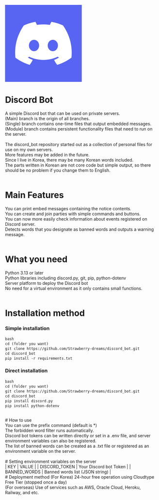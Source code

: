 ![discord_icon](https://github.com/Strawberry-dreams/discord_bot/blob/main/images/discord_icon.png)
# Discord Bot
A simple Discord bot that can be used on private servers.<br />
(Main) branch is the origin of all branches.<br />
(Single) branch contains one-time files that output embedded messages.<br />
(Module) branch contains persistent functionality files that need to run on the server.<br />
<br />
The discord_bot repository started out as a collection of personal files for use on my own servers.<br />
More features may be added in the future.<br />
Since I live in Korea, there may be many Korean words included.<br />
The parts written in Korean are not core code but simple output, so there should be no problem if you change them to English.<br />
<br />
# Main Features
You can print embed messages containing the notice contents.<br />
You can create and join parties with simple commands and buttons.<br />
You can now more easily check information about events registered on Discord server.<br />
Detects words that you designate as banned words and outputs a warning message.<br />
<br />
# What you need
Python 3.13 or later<br />
Python libraries including discord.py, git, pip, python-dotenv<br />
Server platform to deploy the Discord bot<br />
No need for a virtual environment as it only contains small functions.<br />
<br />
# Installation method
### Simple installation
```
bash
cd (folder you want)
git clone https://github.com/Strawberry-dreams/discord_bot.git
cd discord_bot
pip install -r requirements.txt
```
### Direct installation
```
bash
cd (folder you want)
git clone https://github.com/Strawberry-dreams/discord_bot.git
cd discord_bot
pip install discord.py
pip install python-dotenv
```
<br />
# How to use
<br />
You can use the prefix command (default is *)<br />
The forbidden word filter runs automatically.<br />
Discord bot tokens can be written directly or set in a .env file, and server environment variables can also be registered.<br />
The list of banned words can be created as a .txt file or registered as an environment variable on the server.<br />
<br />
# Setting environment variables on the server
<br />
|      KEY      |          VALUE         |
| DISCORD_TOKEN | Your Discord bot Token |
|  BANNED_WORDS | Banned words list (JSON string) |
<br />
# Deployment method
(For Korea) 24-hour free operation using Cloudtype Free Tier (stopped once a day)<br />
(For overseas) Use of services such as AWS, Oracle Cloud, Heroku, Railway, and etc.<br />
